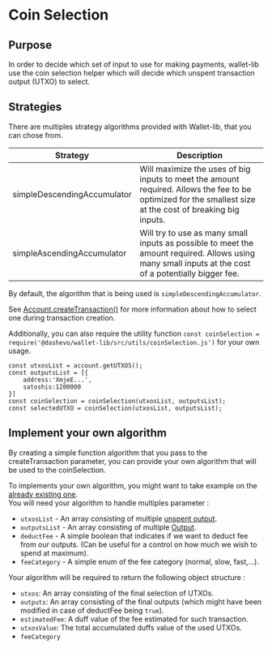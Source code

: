 # Coin Selection

## Purpose 

In order to decide which set of input to use for making payments, wallet-lib use the coin selection helper which will decide which unspent transaction output (UTXO) to select.  

## Strategies

There are multiples strategy algorithms provided with Wallet-lib, that you can chose from. 

| Strategy                      | Description                                                                                                                                                                   |  
|-------------------------------|------------------------------------------------------------------------------------------------------------------------------------------------------------------------------ |
| simpleDescendingAccumulator   | Will maximize the uses of big inputs to meet the amount required. Allows the fee to be optimized for the smallest size at the cost of breaking big inputs.                    |
| simpleAscendingAccumulator    | Will try to use as many small inputs as possible to meet the amount required. Allows using many small inputs at the cost of a potentially bigger fee.                         |

By default, the algorithm that is being used is `simpleDescendingAccumulator`. 

See [Account.createTransaction()](../account/createTransaction.md) for more information about how to select one during transaction creation.  

Additionally, you can also require the utility function `const coinSelection = require('@dashevo/wallet-lib/src/utils/coinSelection.js')` for your own usage.  


```
const utxosList = account.getUTXOS();
const outputsList = [{
    address:'XmjeE...',
    satoshis:1200000
}]
const coinSelection = coinSelection(utxosList, outputsList);
const selectedUTXO = coinSelection(utxosList, outputsList);
```

## Implement your own algorithm

By creating a simple function algorithm that you pass to the createTransaction parameter, you can provide your own algorithm that will be used to the coinSelection.   

To implements your own algorithm, you might want to take example on the [already existing one](https://github.com/dashevo/wallet-lib/tree/master/src/utils/coinSelections/strategies).  
You will need your algorithm to handle multiples parameter : 

- `utxosList` - An array consisting of multiple [unspent output](https://github.com/dashevo/dashcore-lib/blob/master/docs/unspentoutput.md).
- `outputsList` - An array consisting of multiple [Output](https://github.com/dashevo/dashcore-lib/blob/master/docs/transaction.md#handling-outputs).
- `deductFee` - A simple boolean that indicates if we want to deduct fee from our outputs. (Can be useful for a control on how much we wish to spend at maximum).
- `feeCategory` - A simple enum of the fee category (normal, slow, fast,...).

Your algorithm will be required to return the following object structure : 

- `utxos`: An array consisting of the final selection of UTXOs.
- `outputs`: An array consisting of the final outputs (which might have been modified in case of deductFee being `true`).
- `estimatedFee`: A duff value of the fee estimated for such transaction.
- `utxosValue`: The total accumulated duffs value of the used UTXOs.
- `feeCategory`
